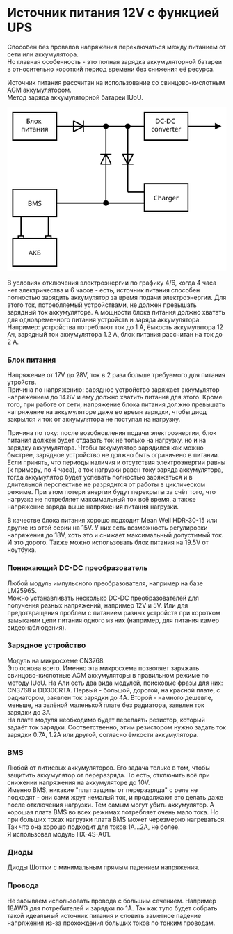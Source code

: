 # Источник питания 12V с функцией UPS
Способен без провалов напряжения переключаться между питанием от сети или аккумулятора.  
Но главная особенность - это полная зарядка аккумуляторной батареи в относительно короткий период времени без снижения её ресурса.  

Источник питания рассчитан на использование со свинцово-кислотным AGM аккумулятором.  
Метод заряда аккумуляторной батареи IUoU.  

![](circuit_diagram.svg "")  

В условиях отключения электроэнергии по графику 4/6, когда 4 часа нет электричества и 6 часов - есть, источник питания способен полностью зарядить аккумулятор за время подачи электроэнергии. Для этого ток, потребляемый устройствами, не должен превышать зарядный ток аккумулятора. А мощности блока питания должно хватать для одновременного питания устройств и заряда аккумулятора. Например: устройства потребляют ток до 1 A, ёмкость аккумулятора 12 Ач, зарядный ток аккумулятора 1.2 А, блок питания рассчитан на ток до 2 А.

### Блок питания
Напряжение от 17V до 28V, ток в 2 раза больше требуемого для питания утройств.  
Причина по напряжению: зарядное устройство заряжает аккумулятор напряжением до 14.8V и ему должно хватить питания для этого. Кроме того, при работе от сети, напряжение блока питания должно превышать напряжение на аккумуляторе даже во время зарядки, чтобы диод закрылся и ток от аккумулятора не поступал на нагрузку.  

Причина по току: после возобновления подачи электроэнергии, блок питания должен будет отдавать ток не только на нагрузку, но и на зарядку аккумулятора. Чтобы аккумулятор зарядился как можно быстрее, зарядное устройство не должно быть ограничено в питании. Если принять, что периоды наличия и отсутствия электроэнергии равны (к примеру, по 4 часа), а ток нагрузки равен току заряда аккумулятора, тогда аккумулятор будет успевать полностью заряжаться и в длительной перспективе не разрядится от работы в циклическом режиме. При этом потери энергии будут перекрыты за счёт того, что нагрузка не потребляет максимальный ток всё время, а также напряжение заряда выше напряжения питания нагрузки.  

В качестве блока питания хорошо подходит Mean Well HDR-30-15 или другие из этой серии на 15V. У них есть возможность регулировки напряжения до 18V, хоть это и снижает максимальный допустимый ток. И это дорого. Также можно использовать блок питания на 19.5V от ноутбука.  

### Понижающий DC-DC преобразователь
Любой модуль импульсного преобразователя, например на базе LM2596S.  
Можно устанавливать несколько DC-DC преобразователей для получения разных напряжений, например 12V и 5V. Или для предотвращения проблем с питанием разных устройств при коротком замыкании цепи питания одного из них (например, для питания камер видеонаблюдения).  

### Зарядное устройство
Модуль на микросхеме CN3768.  
Это основа всего. Именно эта микросхема позволяет заряжать свинцово-кислотные AGM аккумуляторы в правильном режиме по методу IUoU. На Али есть два вида модулей, поисковые фразы для них: CN3768 и DD30CRTA. Первый - большой, дорогой, на красной плате, с радиатором, заявлен ток зарядки до 4А. Второй - намного дешевле, меньше, на зелёной маленькой плате без радиатора, заявлен ток зарядки до 3А.  
На плате модуля необходимо будет перепаять резистор, который задаёт ток зарядки. Соответственно, этим резистором нужно задать ток зарядки 0.7А, 1.2А или другой, согласно ёмкости аккумулятора.

### BMS
Любой от литиевых аккумуляторов. Его задача только в том, чтобы защитить аккумулятор от переразряда. То есть, отключить всё при снижении напряжения на аккумуляторе до 10V.  
Именно BMS, никакие "плат защиты от переразряда" с реле не подходят - они сами жрут немалый ток, и продолжают это делать даже после отключения нагрузки. Тем самым могут убить аккумулятор. А хорошая плата BMS во всех режимах потребляет очень мало тока. Но при больших токах нагрузки плата BMS может черезмерно нагреваться. Так что она хорошо подходит для токов 1A...2A, не более.  
Я использовал модуль HX-4S-A01.  

### Диоды
Диоды Шоттки с минимальным прямым падением напряжения.  

### Провода
Не забываем использовать провода с большим сечением. Например 18AWG для потребителей и зарядки по 1А. Так как тупо будет собрать такой идеальный источник питания и словить заметное падение напряжения из-за прохождения больших токов по тонким проводам.  
